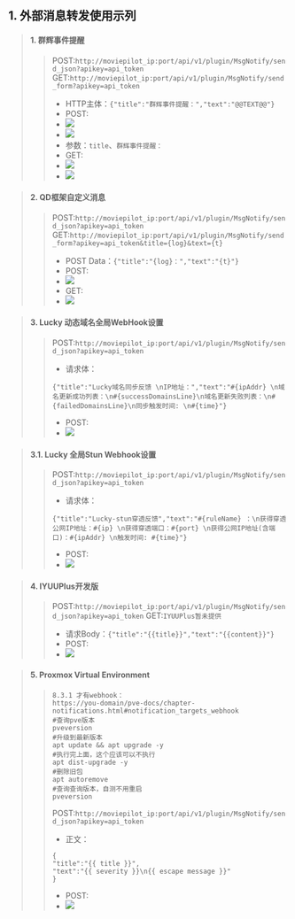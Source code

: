 ## 1. 外部消息转发使用示列
> #### 1. 群辉事件提醒
>> POST:`http://moviepilot_ip:port/api/v1/plugin/MsgNotify/send_json?apikey=api_token`
>> GET:`http://moviepilot_ip:port/api/v1/plugin/MsgNotify/send_form?apikey=api_token`
>> - HTTP主体：`{"title":"群辉事件提醒：","text":"@@TEXT@@"}`
>> - POST:
>> - ![](images/1.png)
>> - ![](images/1.1.png)
>> - 参数：`title`、`群辉事件提醒：`
>> - GET:
>> - ![](images/2.png)
>> - ![](images/2.1.png)

> #### 2. QD框架自定义消息
>> POST:`http://moviepilot_ip:port/api/v1/plugin/MsgNotify/send_json?apikey=api_token`
>> GET:`http://moviepilot_ip:port/api/v1/plugin/MsgNotify/send_form?apikey=api_token&title={log}&text={t}`
>> - POST Data：`{"title":"{log}：","text":"{t}"}`
>> - POST:
>> - ![](images/3.png)
>> - GET:
>> - ![](images/3.1.png)

> #### 3. Lucky 动态域名全局WebHook设置
>> POST:`http://moviepilot_ip:port/api/v1/plugin/MsgNotify/send_json?apikey=api_token`
>> - 请求体：
>> ```
>>{"title":"Lucky域名同步反馈 \nIP地址：","text":"#{ipAddr} \n域名更新成功列表：\n#{successDomainsLine}\n域名更新失败列表：\n#{failedDomainsLine}\n同步触发时间: \n#{time}"}
>>```
>> - POST:
>> - ![](images/6.png)

> #### 3.1. Lucky 全局Stun Webhook设置
>> POST:`http://moviepilot_ip:port/api/v1/plugin/MsgNotify/send_json?apikey=api_token`
>> - 请求体：
>> ```
>>{"title":"Lucky-stun穿透反馈","text":"#{ruleName} ：\n获得穿透公网IP地址：#{ip} \n获得穿透端口：#{port} \n获得公网IP地址(含端口)：#{ipAddr} \n触发时间: #{time}"}
>>```
>> - POST:
>> - ![](images/6.1.png)

> #### 4. IYUUPlus开发版
>> POST:`http://moviepilot_ip:port/api/v1/plugin/MsgNotify/send_json?apikey=api_token`
>> GET:`IYUUPlus暂未提供`
>> - 请求Body：`{"title":"{{title}}","text":"{{content}}"}`
>> - POST:
>> - ![](images/4.png)

> #### 5. Proxmox Virtual Environment
>>```
>>8.3.1 才有webhook： 
>>https://you-domain/pve-docs/chapter-notifications.html#notification_targets_webhook
>>#查询pve版本
>>pveversion
>>#升级到最新版本
>>apt update && apt upgrade -y
>>#执行完上面，这个应该可以不执行
>>apt dist-upgrade -y
>>#删除旧包
>>apt autoremove
>>#查询查询版本，自测不用重启
>>pveversion
>>```
>> POST:`http://moviepilot_ip:port/api/v1/plugin/MsgNotify/send_json?apikey=api_token`
>> - 正文：
>> ```
>>{
>>"title":"{{ title }}",
>>"text":"{{ severity }}\n{{ escape message }}"
>>}
>> ```
>> - POST:
>> - ![](images/5.png)
